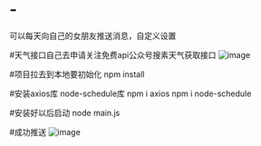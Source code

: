 # -
可以每天向自己的女朋友推送消息，自定义设置

#天气接口自己去申请关注免费api公众号搜素天气获取接口
![image](https://github.com/ehbcifnfn/-/blob/master/1.jpg)





#项目拉去到本地要初始化
npm install 



#安装axios库  node-schedule库
npm i axios 
npm i node-schedule


#安装好以后启动
node main.js

#成功推送
![image](https://github.com/ehbcifnfn/-/blob/master/2.jpg)


